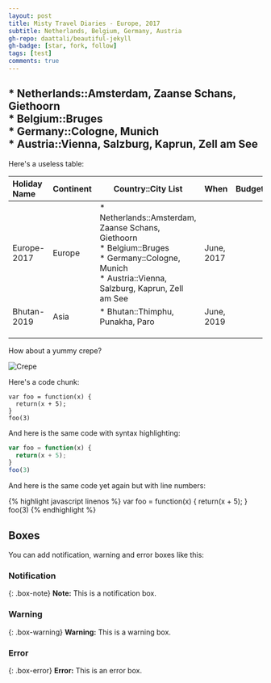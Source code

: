 ```yaml
---
layout: post
title: Misty Travel Diaries - Europe, 2017
subtitle: Netherlands, Belgium, Germany, Austria
gh-repo: daattali/beautiful-jekyll
gh-badge: [star, fork, follow]
tags: [test]
comments: true
---
```


## * Netherlands::Amsterdam, Zaanse Schans, Giethoorn<br />* Belgium::Bruges<br />* Germany::Cologne, Munich<br />* Austria::Vienna, Salzburg, Kaprun, Zell am See

Here's a useless table:

| Holiday Name | Continent | Country::City List | When | Budget |
| :------ |:--- | ------- | ------- | ------- |
| Europe-2017 | Europe    | * Netherlands::Amsterdam, Zaanse Schans, Giethoorn<br />* Belgium::Bruges<br />* Germany::Cologne, Munich<br />* Austria::Vienna, Salzburg, Kaprun, Zell am See | June, 2017 |        |
| Bhutan-2019 | Asia      | * Bhutan::Thimphu, Punakha, Paro                             | June, 2019 |        |
|              |           |                                                              |            |        |
|              |           |  |  |  |
|              |           |  |  |  |


How about a yummy crepe?

![Crepe](https://s3-media3.fl.yelpcdn.com/bphoto/cQ1Yoa75m2yUFFbY2xwuqw/348s.jpg)

Here's a code chunk:

~~~
var foo = function(x) {
  return(x + 5);
}
foo(3)
~~~

And here is the same code with syntax highlighting:

```javascript
var foo = function(x) {
  return(x + 5);
}
foo(3)
```

And here is the same code yet again but with line numbers:

{% highlight javascript linenos %}
var foo = function(x) {
  return(x + 5);
}
foo(3)
{% endhighlight %}

## Boxes
You can add notification, warning and error boxes like this:

### Notification

{: .box-note}
**Note:** This is a notification box.

### Warning

{: .box-warning}
**Warning:** This is a warning box.

### Error

{: .box-error}
**Error:** This is an error box.
